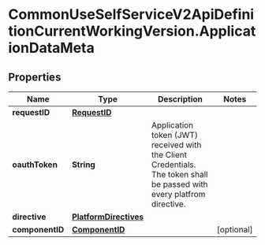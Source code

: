 # CommonUseSelfServiceV2ApiDefinitionCurrentWorkingVersion.ApplicationDataMeta

## Properties
Name | Type | Description | Notes
------------ | ------------- | ------------- | -------------
**requestID** | [**RequestID**](RequestID.md) |  | 
**oauthToken** | **String** | Application token (JWT) received with the Client Credentials. The token shall be passed with every platfrom directive.  | 
**directive** | [**PlatformDirectives**](PlatformDirectives.md) |  | 
**componentID** | [**ComponentID**](ComponentID.md) |  | [optional] 
